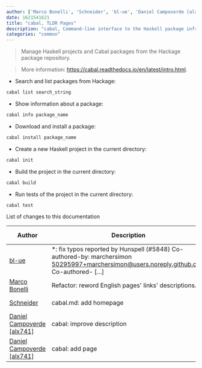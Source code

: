 ```yaml
---
author: ['Marco Bonelli', 'Schneider', 'bl-ue', 'Daniel Campoverde [alx741]']
date: 1621541621
title: "cabal, TLDR Pages"
description: "cabal, Command-line interface to the Haskell package infrastructure (Cabal)."
categories: "common"
---
```

> Manage Haskell projects and Cabal packages from the Hackage package repository.

> More information: <https://cabal.readthedocs.io/en/latest/intro.html>.

- Search and list packages from Hackage:

```bash
cabal list search_string
```

- Show information about a package:

```bash
cabal info package_name
```

- Download and install a package:

```bash
cabal install package_name
```

- Create a new Haskell project in the current directory:

```bash
cabal init
```

- Build the project in the current directory:

```bash
cabal build
```

- Run tests of the project in the current directory:

```bash
cabal test
```
List of changes to this documentation


Author | Description | ISO 8601 Date | GitHub link
------|-----|-----|-----
[bl-ue](mailto:54780737+bl-ue@users.noreply.github.com) | *: fix typos reported by Hunspell (#5848) Co-authored-by: marchersimon <50295997+marchersimon@users.noreply.github.com> Co-authored- [...] | 2021-05-20T22:13:41 | [8ebd171d6f00](https://github.com/tldr-pages/tldr/commit/8ebd171d6f001698709fefc02b1fd5cc9f3a99c4)
[Marco Bonelli](mailto:marco@mebeim.net) | Refactor: reword English pages' links' descriptions. | 2019-06-03T14:19:41 | [66abb98ce935](https://github.com/tldr-pages/tldr/commit/66abb98ce935c0f4516bf30c4d6da72180d5a3ab)
[Schneider](mailto:lucas.schneider@sap.com) | cabal.md: add homepage | 2019-04-12T14:41:22 | [01ff07c562f1](https://github.com/tldr-pages/tldr/commit/01ff07c562f15cd15ff4f939182ece7a625b7d5f)
[Daniel Campoverde [alx741]](mailto:alx741@riseup.net) | cabal: improve description | 2016-05-05T18:44:25 | [fa2c2e295d16](https://github.com/tldr-pages/tldr/commit/fa2c2e295d16785ff5c3f063af42e85c4e469bdd)
[Daniel Campoverde [alx741]](mailto:alx741@riseup.net) | cabal: add page | 2016-05-05T03:05:16 | [745392d8e053](https://github.com/tldr-pages/tldr/commit/745392d8e0539f45be57c40ee37747e9bdfc61e8)

